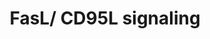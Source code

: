 ---
annotations:
- type: Pathway Ontology
  value: FasL mediated signaling pathway
authors:
- ReactomeTeam
- Mkutmon
description: The Fas family of cell surface receptors initiate the apototic pathway
  through interaction with the external ligand, FasL.  The cytoplasmic domain of Fas
  interacts with a number of molecules in the transduction of the external signal
  to the cytoplasmic side of the cell membrane. The most notable cytoplasmic domain
  is the Death Domain (DD) that is involved in recruiting the FAS-associating death
  domain-containing protein (FADD). This interaction drives downstream events.  View
  original pathway at [http://www.reactome.org/PathwayBrowser/#DIAGRAM=75157 Reactome].
last-edited: 2021-01-25
organisms:
- Homo sapiens
redirect_from:
- /index.php/Pathway:WP3568
- /instance/WP3568
schema-jsonld:
- '@context': https://schema.org/
  '@id': https://wikipathways.github.io/pathways/WP3568.html
  '@type': Dataset
  creator:
    '@type': Organization
    name: WikiPathways
  description: The Fas family of cell surface receptors initiate the apototic pathway
    through interaction with the external ligand, FasL.  The cytoplasmic domain of
    Fas interacts with a number of molecules in the transduction of the external signal
    to the cytoplasmic side of the cell membrane. The most notable cytoplasmic domain
    is the Death Domain (DD) that is involved in recruiting the FAS-associating death
    domain-containing protein (FADD). This interaction drives downstream events.  View
    original pathway at [http://www.reactome.org/PathwayBrowser/#DIAGRAM=75157 Reactome].
  keywords:
  - Trimer:FADD:pro-Caspase-10
  - CASP8(1-479)
  - in the presence of
  - 'CASP10(1-521) '
  - FAS
  - 'FASLG(1-281) '
  - trimer:FADD:CASP8(1-479)
  - FASL:FAS
  - FASL:FAS Receptor
  - monomer
  - 'FADD '
  - 'FAS '
  - FASLG(1-281)
  - Trimer:FADD
  - Trimer
  - Receptor
  - CASP10(1-521)
  - FADD
  - Caspase activation
  - 'CASP8(1-479) '
  - ligand
  - via Death Receptors
  license: CC0
  name: FasL/ CD95L signaling
seo: CreativeWork
title: FasL/ CD95L signaling
wpid: WP3568
---
